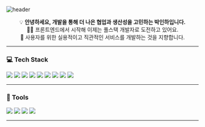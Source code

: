 ![header](https://capsule-render.vercel.app/api?type=Venom&color=auto&height=300&section=header&text=inha's%20GitHub&fontColor=393E46&fontSize=80&animation=fadeIn)

  
<div align="center">
  💡 <strong>안녕하세요, 개발을 통해 더 나은 협업과 생산성을 고민하는 박인하입니다.</strong><br>
  👩‍💻 프론트엔드에서 시작해 이제는 풀스택 개발자로 도전하고 있어요.<br>
  🚀 사용자를 위한 실용적이고 직관적인 서비스를 개발하는 것을 지향합니다.
</div>

---

### 💻 Tech Stack

<img src="https://img.shields.io/badge/javascript-F7DF1E?style=for-the-badge&logo=javascript&logoColor=black"> 
<img src="https://img.shields.io/badge/vue.js-4FC08D?style=for-the-badge&logo=vue.js&logoColor=white"> 
<img src="https://img.shields.io/badge/html5-E34F26?style=for-the-badge&logo=html5&logoColor=white"> 
<img src="https://img.shields.io/badge/css3-1572B6?style=for-the-badge&logo=css3&logoColor=white"> 
<img src="https://img.shields.io/badge/java-007396?style=for-the-badge&logo=java&logoColor=white">
<img src="https://img.shields.io/badge/springboot-6DB33F?style=for-the-badge&logo=springboot&logoColor=white">
<img src="https://img.shields.io/badge/mysql-4479A1?style=for-the-badge&logo=mysql&logoColor=white">
<img src="https://img.shields.io/badge/git-F05032?style=for-the-badge&logo=git&logoColor=white">
<img src="https://img.shields.io/badge/github-181717?style=for-the-badge&logo=github&logoColor=white">

---

### 🔧 Tools

<img src="https://img.shields.io/badge/vscode-007ACC?style=for-the-badge&logo=visualstudiocode&logoColor=white">
<img src="https://img.shields.io/badge/figma-F24E1E?style=for-the-badge&logo=figma&logoColor=white">
<img src="https://img.shields.io/badge/notion-000000?style=for-the-badge&logo=notion&logoColor=white">
<img src="https://img.shields.io/badge/slack-4A154B?style=for-the-badge&logo=slack&logoColor=white">

---

</div>
